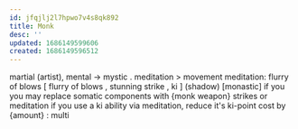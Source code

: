 ```yaml
---
id: jfqjlj2l7hpwo7v4s8qk892
title: Monk
desc: ''
updated: 1686149599606
created: 1686149596512
---
```


martial (artist), mental -> mystic
  . meditation > movement meditation: flurry of blows
  [ flurry of blows
  , stunning strike
  , ki
  ] \(shadow)
[monastic] if you  you may replace somatic components with {monk weapon} strikes or meditation
if you use a ki ability via meditation, reduce it's ki-point cost by {amount}
: multi